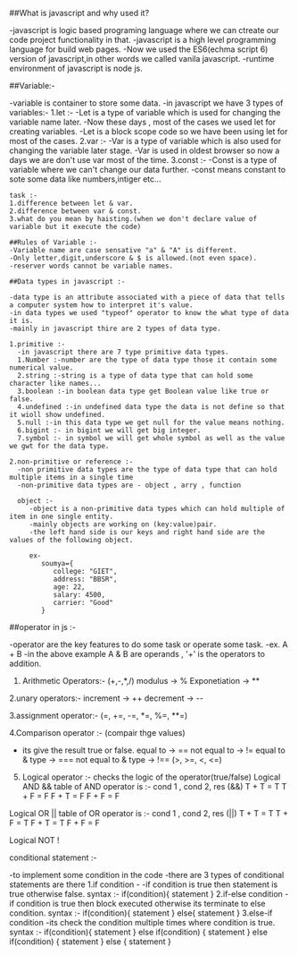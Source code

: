 ##What is javascript and why used it?

-javascript is logic based programing language where we can ctreate our code project functionality in that.
-javascript is a high level programming language for build web pages.
-Now we used the ES6(echma script 6) version of javascript,in other words we called vanila javascript.
-runtime environment of javascript is node js.

##Variable:-
 
 -variable is container to store some data.
 -in javascript we have 3 types of variables:-
 1.let :-
    -Let is a type of variable which is used for changing the variable name later.
    -Now these days , most of the cases we used let for creating variables.
    -Let is a block scope code so we have been using let for most of the cases.
 2.var :-
    -Var is a type of variable which is also used for changing the variable later stage.
    -Var is used in oldest browser so now a days we are don't use var most of the time.
 3.const :-
    -Const is a type of variable where we can't change our data further.
    -const means constant to sote some data like numbers,intiger etc...

    task :-
    1.difference between let & var.
    2.difference between var & const.
    3.what do you mean by haisting.(when we don't declare value of variable but it execute the code)

    ##Rules of Variable :-
    -Variable name are case sensative "a" & "A" is different.
    -Only letter,digit,underscore & $ is allowed.(not even space).
    -reserver words cannot be variable names.

    ##Data types in javascript :-

    -data type is an attribute associated with a piece of data that tells a computer system how to interpret it's value.
    -in data types we used "typeof" operator to know the what type of data it is.
    -mainly in javascript thire are 2 types of data type.

    1.primitive :-
      -in javascript there are 7 type primitive data types.
      1.Number :-number are the type of data type those it contain some numerical value.
      2.string :-string is a type of data type that can hold some character like names...
      3.boolean :-in boolean data type get Boolean value like true or false.
      4.undefined :-in undefined data type the data is not define so that  it wioll show undefined.
      5.null :-in this data type we get null for the value means nothing.
      6.bigint :- in bigint we will get big integer.
      7.symbol :- in symbol we will get whole symbol as well as the value we gwt for the data type.

    2.non-primitive or reference :-
      -non primitive data types are the type of data type that can hold multiple items in a single time
      -non-primitive data types are - object , arry , function

      object :-
         -object is a non-primitive data types which can hold multiple of item in one single entity.
         -mainly objects are working on (key:value)pair.
         -the left hand side is our keys and right hand side are the values of the following object.

         ex-
            soumya={
               college: "GIET",
               address: "BBSR",
               age: 22,
               salary: 4500,
               carrier: "Good"
            }

##operator in js :-

-operator are the key features to do some task or operate some task.
-ex. A + B
-in the above example A & B are operands , '+' is the operators to addition.
1. Arithmetic Operators:-
(+,-,*,/)
modulus -> %
Exponetiation -> **

2.unary operators:-
increment -> ++
decrement -> --

3.assignment operator:-
(=, +=, -=, *=, %=, **=)

4.Comparison operator :- (compair thge values)
* its give the result true or false.
equal to -> ==
not equal to -> !=
equal to & type -> ===
not equal to & type -> !==
(>, >=, <, <=)

5. Logical operator :- checks the logic of the operator(true/false)
Logical AND &&
table of AND operator is :-
cond 1 , cond 2, res (&&)
T + T = T
T + F = F
F + T = F
F + F = F

Logical OR ||
table of OR operator is :-
cond 1 , cond 2, res (||)
T + T = T
T + F = T
F + T = T
F + F = F

Logical NOT !

conditional statement :-

-to implement some condition in the code
-there are 3 types of conditional statements are there
1.if condition -
-if condition is true then statement is true otherwise false. syntax :- if(condition){ statement }
2.if-else condition
-if condition is true then block executed otherwise its terminate to else condition. syntax :- if(condition){ statement } else{ statement }
3.else-if condition
-its check the condition multiple times where condition is true. syntax :- if(condition){ statement } else if(condition) { statement } else if(condition) { statement } else { statement }



 
